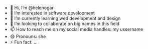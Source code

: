 - 👋 Hi, I’m @helenogar
- 👀 I’m interested in software development
- 🌱 I’m currently learning wed development and design
- 💞️ I’m looking to collaborate on big names in this field
- 📫 How to reach me on my social media handles: my ussername
- 😄 Pronouns: she
- ⚡ Fun fact: ...

<!---
helenogar/helenogar is a ✨ special ✨ repository because its `README.md` (this file) appears on your GitHub profile.
You can click the Preview link to take a look at your changes.
--->
